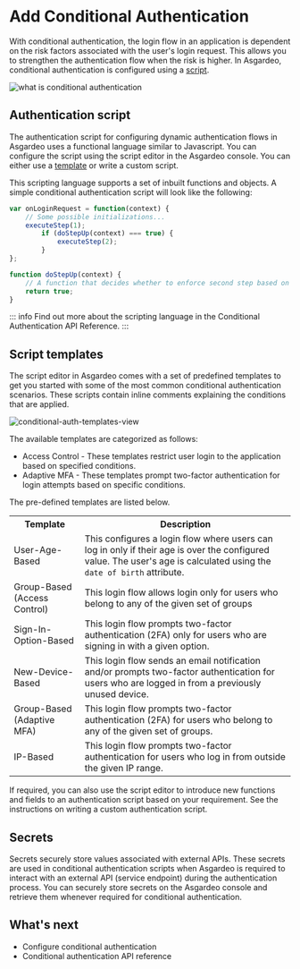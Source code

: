 # Add Conditional Authentication

With conditional authentication, the login flow in an application is dependent on the risk factors associated with the user's login request.
This allows you to strengthen the authentication flow when the risk is higher. In Asgardeo, conditional authentication is configured using a [script](#authentication-script).

<img class="borderless-img" :src="$withBase('/assets/img/guides/conditional-auth/conditional-auth-intro.png')" alt="what is conditional authentication">

## Authentication script

The authentication script for configuring dynamic authentication flows in Asgardeo uses a functional language similar to Javascript. You can configure the script using the script editor in the Asgardeo console. You can either use a [template](#script-templates) or <a :href="$withBase('/guides/authentication/conditional-auth/write-your-first-script/')">write a custom script</a>.

This scripting language supports a set of inbuilt <a :href ="$withBase('/references/conditional-auth/api-reference/#utility-functions')">functions</a> and <a :href ="$withBase('/references/conditional-auth/api-reference/#object-reference')">objects</a>. A simple conditional authentication script will look like the following:

```js
var onLoginRequest = function(context) {
    // Some possible initializations...
    executeStep(1);
        if (doStepUp(context) === true) { 
            executeStep(2);
        }
};

function doStepUp(context) {
    // A function that decides whether to enforce second step based on the request context.
    return true;
}
```

::: info
Find out more about the scripting language in the <a :href="$withBase('/references/conditional-auth/api-reference/')">Conditional Authentication API Reference</a>.
:::

## Script templates

The script editor in Asgardeo comes with a set of predefined templates to get you started with some of the most common conditional authentication scenarios. These scripts contain inline comments explaining the conditions that are applied.

<img :src="$withBase('/assets/img/guides/conditional-auth/conditional-auth-templates.png')" alt="conditional-auth-templates-view"><br>

<!--
You can define scripts that can consider the following evaluation criteria:

- User attributes
- User behavior
- Authentication Request Attributes
- Application attributes

You can define dynamic authentication flows that can perform actions similar to the following:

- Control the authentication step selection
- Change user attributes
- Send email notifications
- Redirect users to an error page etc. 

We will discuss the scenario that the template covers, the prerequisites, the
required parameters, the default authentication steps, and how you can try out the behavior of this template.
-->

The available templates are categorized as follows:
- Access Control - These templates restrict user login to the application based on specified conditions.
- Adaptive MFA - These templates prompt two-factor authentication for login attempts based on specific conditions.

The pre-defined templates are listed below. 

<table>
  <tr>
    <th>Template</th>
    <th>Description</th>
  </tr>
  <tr>
    <td><a :href="$withBase('/guides/authentication/conditional-auth/user-age-based-template/')">User-Age-Based</a></td>
    <td>This configures a login flow where users can log in only if their age is over the configured value. The user's age is calculated using the <code>date of birth</code> attribute.</td>
  </tr>
    <tr>
    <td><a :href="$withBase('/guides/authentication/conditional-auth/group-based-template-access-control/')">Group-Based (Access Control)</a></td>
    <td>This login flow allows login only for users who belong to any of the given set of groups</td>
  </tr>
  <tr>
    <td><a :href="$withBase('/guides/authentication/conditional-auth/sign-in-option-based-template/')">Sign-In-Option-Based</a></td>
    <td>This login flow prompts two-factor authentication (2FA) only for users who are signing in with a given option.</td>
  </tr>
  <tr>
    <td><a :href="$withBase('/guides/authentication/conditional-auth/new-device-based-template/')">New-Device-Based</a></td>
    <td>This login flow sends an email notification and/or prompts two-factor authentication for users who are logged in from a previously unused device.</td>
  </tr>
    <tr>
    <td><a :href="$withBase('/guides/authentication/conditional-auth/group-based-template/')">Group-Based (Adaptive MFA)</a></td>
    <td>This login flow prompts two-factor authentication (2FA) for users who belong to any of the given set of groups.</td>
  </tr>
  <tr>
    <td><a :href="$withBase('/guides/authentication/conditional-auth/ip-based-template/')">IP-Based</a></td>
    <td>This login flow prompts two-factor authentication for users who log in from outside the given IP range.</td>
  </tr>
</table>

If required, you can also use the script editor to introduce new functions and fields to an authentication script based on your requirement. See the instructions on <a :href="$withBase('/guides/authentication/conditional-auth/write-your-first-script/')">writing a custom authentication script</a>. 

## Secrets
Secrets securely store values associated with external APIs. These secrets are used in conditional authentication scripts when Asgardeo is required to interact with an external API (service endpoint) during the authentication process. You can securely store secrets on the Asgardeo console and retrieve them whenever required for conditional authentication. 

## What's next

* <a :href ="$withBase('/guides/authentication/conditional-auth/configure-conditional-auth/')">Configure conditional authentication</a>
* <a :href ="$withBase('/references/conditional-auth/api-reference/')">Conditional authentication API reference</a>
